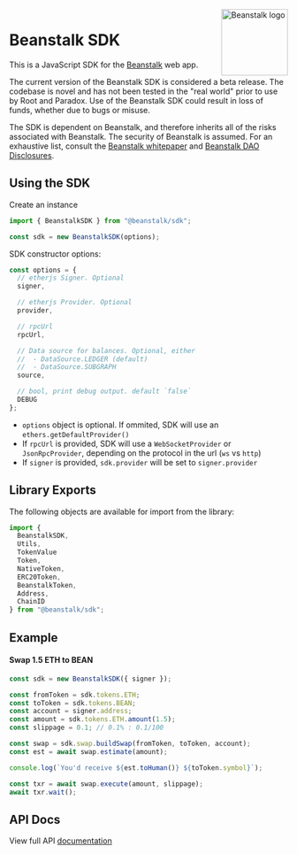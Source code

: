 <img src="https://github.com/BeanstalkFarms/Beanstalk-Brand-Assets/blob/main/BEAN/bean-128x128.png" alt="Beanstalk logo" align="right" width="120" />

# Beanstalk SDK

This is a JavaScript SDK for the [Beanstalk](https://bean.money/) web app.

The current version of the Beanstalk SDK is considered a beta release. The codebase is novel and has not been tested in the "real world" prior to use by Root and Paradox. Use of the Beanstalk SDK could result in loss of funds, whether due to bugs or misuse.

The SDK is dependent on Beanstalk, and therefore inherits all of the risks associated with Beanstalk. The security of Beanstalk is assumed. For an exhaustive list, consult the [Beanstalk whitepaper](https://bean.money/docs/beanstalk.pdf) and [Beanstalk DAO Disclosures](https://docs.bean.money/disclosures).

## Using the SDK

Create an instance

```javascript
import { BeanstalkSDK } from "@beanstalk/sdk";

const sdk = new BeanstalkSDK(options);
```

SDK constructor options:

```javascript
const options = {
  // etherjs Signer. Optional
  signer,

  // etherjs Provider. Optional
  provider,

  // rpcUrl
  rpcUrl,

  // Data source for balances. Optional, either
  //  - DataSource.LEDGER (default)
  //  - DataSource.SUBGRAPH
  source,

  // bool, print debug output. default `false`
  DEBUG
};
```

- `options` object is optional. If ommited, SDK will use an `ethers.getDefaultProvider()`
- If `rpcUrl` is provided, SDK will use a `WebSocketProvider` or `JsonRpcProvider`, depending on the protocol in the url (`ws` vs `http`)
- If `signer` is provided, `sdk.provider` will be set to `signer.provider`

## Library Exports

The following objects are available for import from the library:

```javascript
import {
  BeanstalkSDK,
  Utils,
  TokenValue
  Token,
  NativeToken,
  ERC20Token,
  BeanstalkToken,
  Address,
  ChainID
} from "@beanstalk/sdk";
```

## Example

#### Swap 1.5 ETH to BEAN

```typescript
const sdk = new BeanstalkSDK({ signer });

const fromToken = sdk.tokens.ETH;
const toToken = sdk.tokens.BEAN;
const account = signer.address;
const amount = sdk.tokens.ETH.amount(1.5);
const slippage = 0.1; // 0.1% : 0.1/100

const swap = sdk.swap.buildSwap(fromToken, toToken, account);
const est = await swap.estimate(amount);

console.log(`You'd receive ${est.toHuman()} ${toToken.symbol}`);

const txr = await swap.execute(amount, slippage);
await txr.wait();
```

## API Docs

View full API [documentation](https://github.com/BeanstalkFarms/Beanstalk-SDK/blob/main/docs/README.md)
